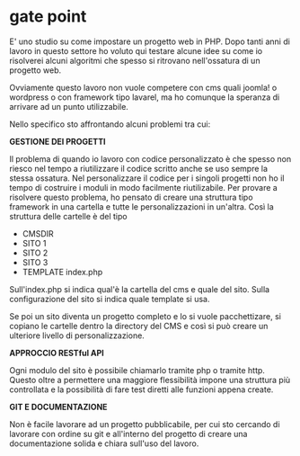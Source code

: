 # gate point
E' uno studio su come impostare un progetto web in PHP. Dopo tanti anni di lavoro in questo settore ho voluto qui testare alcune idee su come io risolverei alcuni algoritmi che spesso si ritrovano nell'ossatura di un progetto web.

Ovviamente questo lavoro non vuole competere con cms quali joomla! o wordpress o con framework tipo lavarel, ma ho comunque la speranza di arrivare ad un punto utilizzabile. 


Nello specifico sto affrontando alcuni problemi tra cui:

**GESTIONE DEI PROGETTI**

Il problema di quando io lavoro con codice personalizzato è che spesso non riesco nel tempo a riutilizzare il codice scritto anche se uso sempre la stessa ossatura.
 Nel personalizzare il codice per i singoli progetti non ho il tempo di costruire i moduli in modo facilmente riutilizabile.
 Per provare a risolvere questo problema, ho pensato di creare una struttura tipo framework in una cartella e tutte le personalizzazioni in un'altra.
Così la struttura delle cartelle è del tipo
- CMSDIR
- SITO 1
- SITO 2
- SITO 3
- TEMPLATE
index.php

Sull'index.php si indica qual'è la cartella del cms e quale del sito. Sulla configurazione del sito si indica quale template si usa.

Se poi un sito diventa un progetto completo e lo si vuole pacchettizare, si copiano le cartelle dentro la directory del CMS e così si può creare un ulteriore livello di personalizzazione. 

**APPROCCIO RESTful API**

Ogni modulo del sito è possibile chiamarlo tramite php o tramite http. Questo oltre a permettere una maggiore flessibilità impone una struttura più controllata e la possibilità di fare test diretti alle funzioni appena create.

**GIT E DOCUMENTAZIONE**

Non è facile lavorare ad un progetto pubblicabile, per cui sto cercando di lavorare con ordine su git e all'interno del progetto di creare una documentazione solida e chiara sull'uso del lavoro.